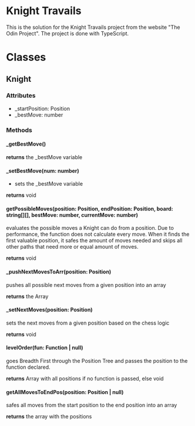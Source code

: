 # Knight Travails

This is the solution for the Knight Travails project from the website "The Odin Project".
The project is done with TypeScript.

# Classes

## Knight

### Attributes

- \_startPosition: Position
- \_bestMove: number

### Methods

#### \_getBestMove()

**returns** the \_bestMove variable

#### \_setBestMove(num: number)

- sets the \_bestMove variable

**returns** void

#### getPossibleMoves(position: Position, endPosition: Position, board: string[][], bestMove: number, currentMove: number)

evaluates the possible moves a Knight can do from a position. Due to performance, the function does not calculate every move. When it finds the first valuable position, it safes the amount of moves needed and skips all other paths that need more or equal amount of moves.

**returns** void

#### \_pushNextMovesToArr(position: Position)

pushes all possible next moves from a given position into an array

**returns** the Array

#### \_setNextMoves(position: Position)

sets the next moves from a given position based on the chess logic

**returns** void

#### levelOrder(fun: Function | null)

goes Breadth First through the Position Tree and passes the position to the function declared.

**returns** Array with all positions if no function is passed, else void

#### getAllMovesToEndPos(position: Position | null)

safes all moves from the start position to the end position into an array

**returns** the array with the positions